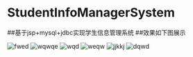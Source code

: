 # StudentInfoManagerSystem
##基于jsp+mysql+jdbc实现学生信息管理系统
##效果如下图展示

![fwed](https://user-images.githubusercontent.com/46393813/123765982-d57a8e80-d8f8-11eb-832a-41c236e3638d.jpg)
![wqwqe](https://user-images.githubusercontent.com/46393813/123765989-d6132500-d8f8-11eb-86fd-66ed50168458.jpg)
![wqd](https://user-images.githubusercontent.com/46393813/123765992-d6abbb80-d8f8-11eb-8e93-dac3ea701d2b.jpg)
![weqw](https://user-images.githubusercontent.com/46393813/123765998-d7dce880-d8f8-11eb-8118-eb75ba6212c8.jpg)
![jjkkj](https://user-images.githubusercontent.com/46393813/123766002-d90e1580-d8f8-11eb-929d-902cd7198755.jpg)
![dqwd](https://user-images.githubusercontent.com/46393813/123766006-d9a6ac00-d8f8-11eb-9f15-6bcba27f672f.jpg)


